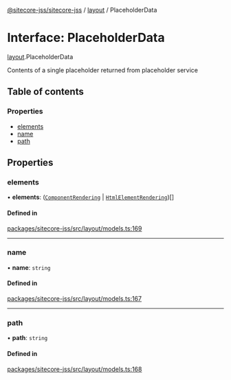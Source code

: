 [@sitecore-jss/sitecore-jss](../README.md) / [layout](../modules/layout.md) / PlaceholderData

# Interface: PlaceholderData

[layout](../modules/layout.md).PlaceholderData

Contents of a single placeholder returned from placeholder service

## Table of contents

### Properties

- [elements](layout.PlaceholderData.md#elements)
- [name](layout.PlaceholderData.md#name)
- [path](layout.PlaceholderData.md#path)

## Properties

### elements

• **elements**: ([`ComponentRendering`](layout.ComponentRendering.md) \| [`HtmlElementRendering`](layout.HtmlElementRendering.md))[]

#### Defined in

[packages/sitecore-jss/src/layout/models.ts:169](https://github.com/Sitecore/jss/blob/5d2a6e907/packages/sitecore-jss/src/layout/models.ts#L169)

___

### name

• **name**: `string`

#### Defined in

[packages/sitecore-jss/src/layout/models.ts:167](https://github.com/Sitecore/jss/blob/5d2a6e907/packages/sitecore-jss/src/layout/models.ts#L167)

___

### path

• **path**: `string`

#### Defined in

[packages/sitecore-jss/src/layout/models.ts:168](https://github.com/Sitecore/jss/blob/5d2a6e907/packages/sitecore-jss/src/layout/models.ts#L168)
